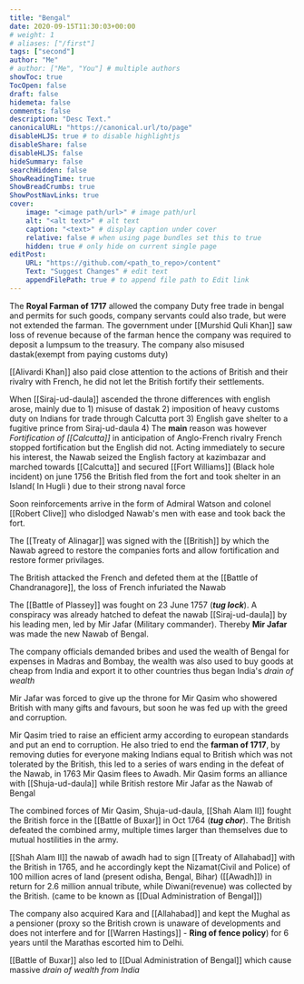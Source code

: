 ```yaml
---
title: "Bengal"
date: 2020-09-15T11:30:03+00:00
# weight: 1
# aliases: ["/first"]
tags: ["second"]
author: "Me"
# author: ["Me", "You"] # multiple authors
showToc: true
TocOpen: false
draft: false
hidemeta: false
comments: false
description: "Desc Text."
canonicalURL: "https://canonical.url/to/page"
disableHLJS: true # to disable highlightjs
disableShare: false
disableHLJS: false
hideSummary: false
searchHidden: false
ShowReadingTime: true
ShowBreadCrumbs: true
ShowPostNavLinks: true
cover:
    image: "<image path/url>" # image path/url
    alt: "<alt text>" # alt text
    caption: "<text>" # display caption under cover
    relative: false # when using page bundles set this to true
    hidden: true # only hide on current single page
editPost:
    URL: "https://github.com/<path_to_repo>/content"
    Text: "Suggest Changes" # edit text
    appendFilePath: true # to append file path to Edit link
---
```


The **Royal Farman of 1717** allowed the company Duty free trade in bengal and permits for such goods, company servants could also trade, but were not extended the farman.
The government under [[Murshid Quli Khan]] saw loss of revenue because of the farman hence the company was required to deposit a lumpsum to the treasury.
The company also misused dastak(exempt from paying customs duty)

[[Alivardi Khan]] also paid close attention to the actions of British and their rivalry with French, he did not let the British fortify their settlements.

When [[Siraj-ud-daula]] ascended the throne differences with english arose, mainly due to 1) misuse of dastak 2) imposition of heavy customs duty on Indians for trade through Calcutta port 3) English gave shelter to a fugitive prince from Siraj-ud-daula 4) The **main** reason was however _Fortification of [[Calcutta]]_ in anticipation of Anglo-French rivalry French stopped fortification but the English did not.
Acting immediately to secure his interest, the Nawab seized the English factory at kazimbazar and marched towards [[Calcutta]] and secured [[Fort Williams]] (Black hole incident) on june 1756 the British fled from the fort and took shelter in an Island( In Hugli ) due to their strong naval force

Soon reinforcements arrive in the form of Admiral Watson and colonel [[Robert Clive]] who dislodged Nawab's men with ease and took back the fort.

The [[Treaty of Alinagar]] was signed with the [[British]] by which the Nawab agreed to restore the companies forts and allow fortification and restore former privilages.

The British attacked the French and defeted them at the [[Battle of Chandranagore]], the loss of French infuriated the Nawab

The [[Battle of Plassey]] was fought on 23 June 1757 (**_tug lock_**). A conspiracy was already hatched to defeat the nawab [[Siraj-ud-daula]] by his leading men, led by Mir Jafar (Military commander).
Thereby **Mir Jafar** was made the new Nawab of Bengal.

The company officials demanded bribes and used the wealth of Bengal for expenses in Madras and Bombay, the wealth was also used to buy goods at cheap from India and export it to other countries thus began India's _drain of wealth_

Mir Jafar was forced to give up the throne for Mir Qasim who showered British with many gifts and favours, but soon he was fed up with the greed and corruption.

Mir Qasim tried to raise an efficient army according to european standards and put an end to corruption. He also tried to end the **farman of 1717**, by removing duties for everyone making Indians equal to British which was not tolerated by the British, this led to a series of wars ending in the defeat of the Nawab, in 1763 Mir Qasim flees to Awadh. Mir Qasim forms an alliance with [[Shuja-ud-daula]] while British restore Mir Jafar as the Nawab of Bengal

The combined forces of Mir Qasim, Shuja-ud-daula, [[Shah Alam II]] fought the British force in the [[Battle of Buxar]] in Oct 1764 (**_tug chor_**). The British defeated the combined army, multiple times larger than themselves due to mutual hostilities in the army.

[[Shah Alam II]] the nawab of awadh had to sign [[Treaty of Allahabad]] with the British in 1765, and he accordingly kept the Nizamat(Civil and Police) of 100 million acres of land (present odisha, Bengal, Bihar) ([[Awadh]]) in return for 2.6 million annual tribute, while Diwani(revenue) was collected by the British. (came to be known as [[Dual Administration of Bengal]])

The company also acquired Kara and [[Allahabad]] and kept the Mughal as a pensioner (proxy so the British crown is unaware of developments and does not interfere and for [[Warren Hastings]] - **Ring of fence policy**) for 6 years until the Marathas escorted him to Delhi.

[[Battle of Buxar]] also led to [[Dual Administration of Bengal]] which cause massive _drain of wealth from India_
